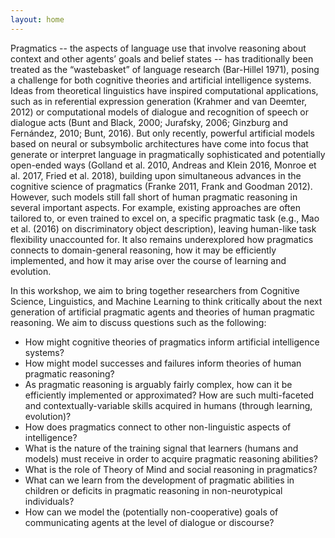 ```yaml
---
layout: home
---
```

Pragmatics -- the aspects of language use that involve reasoning about context and other agents’ goals and belief states -- has traditionally been treated as the “wastebasket” of language research (Bar-Hillel 1971), posing a challenge for both cognitive theories and artificial intelligence systems. Ideas from theoretical linguistics have inspired computational applications, such as in referential expression generation (Krahmer and van Deemter, 2012) or computational models of dialogue and recognition of speech or dialogue acts (Bunt and Black, 2000; Jurafsky, 2006; Ginzburg and Fernández, 2010; Bunt, 2016). But only recently, powerful artificial models based on neural or subsymbolic architectures have come into focus that generate or interpret language in pragmatically sophisticated and potentially open-ended ways (Golland et al. 2010, Andreas and Klein 2016, Monroe et al. 2017, Fried et al. 2018), building upon simultaneous advances in the cognitive science of pragmatics (Franke 2011, Frank and Goodman 2012). However, such models still fall short of human pragmatic reasoning in several important aspects. For example, existing approaches are often tailored to, or even trained to excel on, a specific pragmatic task (e.g., Mao et al. (2016) on discriminatory object description), leaving human-like task flexibility unaccounted for. It also remains underexplored how pragmatics connects to domain-general reasoning, how it may be efficiently implemented, and how it may arise over the course of learning and evolution.

In this workshop, we aim to bring together researchers from Cognitive Science, Linguistics, and Machine Learning to think critically about the next generation of artificial pragmatic agents and theories of human pragmatic reasoning. We aim to discuss questions such as the following:

- How might cognitive theories of pragmatics inform artificial intelligence systems?
- How might model successes and failures inform theories of human pragmatic reasoning?
- As pragmatic reasoning is arguably fairly complex, how can it be efficiently implemented or approximated? How are such multi-faceted and contextually-variable skills acquired in humans (through learning, evolution)?
- How does pragmatics connect to other non-linguistic aspects of intelligence?
- What is the nature of the training signal that learners (humans and models) must receive in order to acquire pragmatic reasoning abilities? 
- What is the role of Theory of Mind and social reasoning in pragmatics?
- What can we learn from the development of pragmatic abilities in children or deficits in pragmatic reasoning in non-neurotypical individuals?
- How can we model the (potentially non-cooperative) goals of communicating agents at the level of dialogue or discourse?